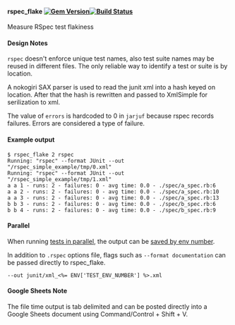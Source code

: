 #### rspec_flake [![Gem Version](https://badge.fury.io/rb/rspec_flake.svg)](http://badge.fury.io/rb/rspec_flake)[![Build Status](https://travis-ci.org/bootstraponline/rspec_flake.svg?branch=master)](https://travis-ci.org/bootstraponline/rspec_flake)

Measure RSpec test flakiness

#### Design Notes

`rspec` doesn't enforce unique test names, also test suite names may be reused
in different files. The only reliable way to identify a test or suite is by
location.

A nokogiri SAX parser is used to read the junit xml into a hash keyed on
location. After that the hash is rewritten and passed to XmlSimple for
serilization to xml.

The value of `errors` is hardcoded to 0 in `jarjuf` because rspec records
failures. Errors are considered a type of failure.

#### Example output

```
$ rspec_flake 2 rspec
Running: "rspec" --format JUnit --out "/rspec_simple_example/tmp/0.xml"
Running: "rspec" --format JUnit --out "/rspec_simple_example/tmp/1.xml"
a a 1 - runs: 2 - failures: 0 - avg time: 0.0 - ./spec/a_spec.rb:6
a a 2 - runs: 2 - failures: 0 - avg time: 0.0 - ./spec/a_spec.rb:10
a a 3 - runs: 2 - failures: 0 - avg time: 0.0 - ./spec/a_spec.rb:13
b b 3 - runs: 2 - failures: 0 - avg time: 0.0 - ./spec/b_spec.rb:6
b b 4 - runs: 2 - failures: 0 - avg time: 0.0 - ./spec/b_spec.rb:9
```

#### Parallel

When running [tests in parallel](https://github.com/grosser/parallel_tests),
the output can be [saved by env number](http://elementalselenium.com/tips/57-junit-xml).

In addition to `.rspec` options file, flags such as `--format documentation`
can be passed directly to rspec_flake.

`--out junit/xml_<%= ENV['TEST_ENV_NUMBER'] %>.xml`

#### Google Sheets Note

The file time output is tab delimited and can be posted directly into
a Google Sheets document using Command/Control + Shift + V.
